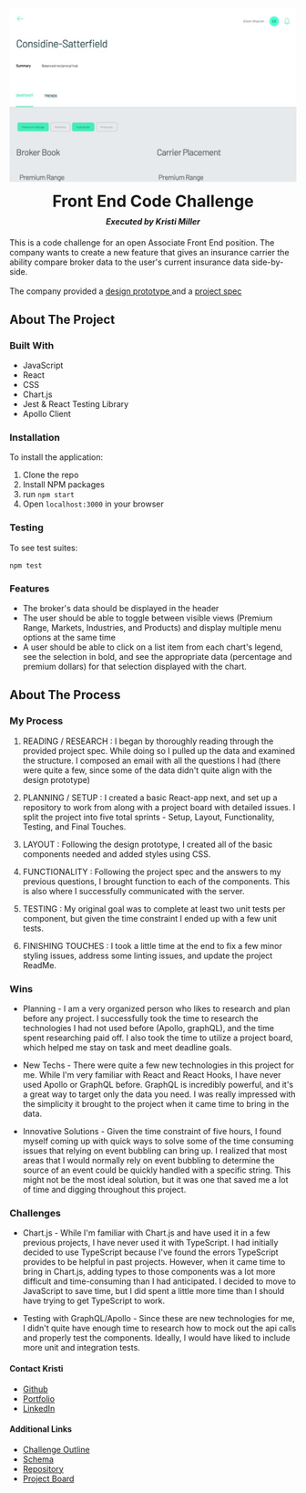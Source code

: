 <br />
<p align="center">
  <a href="https://github.com/Kristiannmiller/HW-Take-Home">
    <img src="./src/Assets/walkthrough.gif" alt="an overview gif of the application in action" width="600">
  </a>
  <h1 align="center" style="padding:0px; margin:10px 0px">Front End Code Challenge</h1>
  <h5 align="center" style="margin:0px 0px 20px 0px; padding:0px;">Executed by Kristi Miller</h5>
  <p align="left">
    This is a code challenge for an open Associate Front End position. The company wants to create a new feature that gives an insurance carrier the ability compare broker data to the user's current insurance data side-by-side.
    <br/>
    <br/>
    The company provided a <a href="https://invis.io/RWXOGR6E7AT#/421418913_Evaluate_Stats_Filter_Open_Copy_2">design prototype </a> and a <a href="https://docs.google.com/document/d/1HB2hcpzUeHeaxDxUnJFIjzq0dlXYKixPNK6wtz6RaF8/edit">project spec </a>

  </p>
</p>

## About The Project

### Built With
* JavaScript
* React
* CSS
* Chart.js
* Jest & React Testing Library
* Apollo Client

### Installation
To install the application:
1. Clone the repo
2. Install NPM packages
3. run `npm start`
4. Open `localhost:3000` in your browser

### Testing
To see test suites:
```
npm test
```

### Features
- The broker's data should be displayed in the header
- The user should be able to toggle between visible views (Premium Range, Markets, Industries, and Products) and display multiple menu options at the same time
- A user should be able to click on a list item from each chart's legend, see the selection in bold, and see the appropriate data (percentage and premium dollars) for that selection displayed with the chart.

## About The Process

### My Process
1. READING / RESEARCH : I began by thoroughly reading through the provided project spec. While doing so I pulled up the data and examined the structure. I composed an email with all the questions I had (there were quite a few, since some of the data didn't quite align with the design prototype)

2. PLANNING / SETUP : I created a basic React-app next, and set up a repository to work from along with a project board with detailed issues. I split the project into five total sprints - Setup, Layout, Functionality, Testing, and Final Touches.

3. LAYOUT : Following the design prototype, I created all of the basic components needed and added styles using CSS.

4. FUNCTIONALITY : Following the project spec and the answers to my previous questions, I brought function to each of the components. This is also where I successfully communicated with the server.

5. TESTING : My original goal was to complete at least two unit tests per component, but given the time constraint I ended up with a few unit tests.

6. FINISHING TOUCHES : I took a little time at the end to fix a few minor styling issues, address some linting issues, and update the project ReadMe.

### Wins

- Planning - I am a very organized person who likes to research and plan before any project. I successfully took the time to research the technologies I had not used before (Apollo, graphQL), and the time spent researching paid off. I also took the time to utilize a project board, which helped me stay on task and meet deadline goals.

- New Techs - There were quite a few new technologies in this project for me. While I'm very familiar with React and React Hooks, I have never used Apollo or GraphQL before. GraphQL is incredibly powerful, and it's a great way to target only the data you need. I was really impressed with the simplicity it brought to the project when it came time to bring in the data.

- Innovative Solutions - Given the time constraint of five hours, I found myself coming up with quick ways to solve some of the time consuming issues that relying on event bubbling can bring up. I realized that most areas that I would normally rely on event bubbling to determine the source of an event could be quickly handled with a specific string. This might not be the most ideal solution, but it was one that saved me a lot of time and digging throughout this project.

### Challenges

- Chart.js - While I'm familiar with Chart.js and have used it in a few previous projects, I have never used it with TypeScript. I had initially decided to use TypeScript because I've found the errors TypeScript provides to be helpful in past projects. However, when it came time to bring in Chart.js, adding types to those components was a lot more difficult and time-consuming than I had anticipated. I decided to move to JavaScript to save time, but I did spent a little more time than I should have trying to get TypeScript to work.

- Testing with GraphQL/Apollo - Since these are new technologies for me, I didn't quite have enough time to research how to mock out the api calls and properly test the components. Ideally, I would have liked to include more unit and integration tests.

#### Contact Kristi
* [Github](https://github.com/Kristiannmiller)
* [Portfolio](http://www.kristiannmiller.com)
* [LinkedIn](https://www.linkedin.com/in/kristiannmiller/)

#### Additional Links
- [Challenge Outline](https://docs.google.com/document/d/1HB2hcpzUeHeaxDxUnJFIjzq0dlXYKixPNK6wtz6RaF8/edit)
- [Schema](https://hw-fe-challenge-api.herokuapp.com/graphiql)
- [Repository](https://github.com/Kristiannmiller/HW-Take-Home)
- [Project Board](https://github.com/Kristiannmiller/HW-Take-Home/projects/2?add_cards_query=is%3Aopen)
